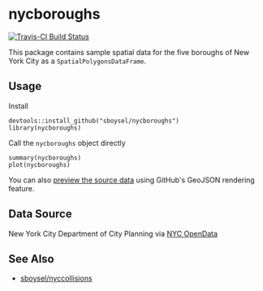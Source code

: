 # nycboroughs

[![Travis-CI Build Status](https://travis-ci.org/sboysel/nycboroughs.svg?branch=master)](https://travis-ci.org/sboysel/nycboroughs)

This package contains sample spatial data for the five boroughs of New York City as a
`SpatialPolygonsDataFrame`.

## Usage
Install
```{r}
devtools::install_github("sboysel/nycboroughs")
library(nycboroughs)
```
Call the `nycboroughs` object directly
```{r}
summary(nycboroughs)
plot(nycboroughs)
```
You can also [preview the source data](https://github.com/sboysel/nycboroughs/blob/master/data-raw/nycboroughs.geojson) using GitHub's GeoJSON rendering feature.

## Data Source
New York City Department of City Planning via [NYC OpenData](https://data.cityofnewyork.us/City-Government/Borough-Boundaries/tqmj-j8zm)

## See Also

* [sboysel/nyccollisions](https://github.com/sboysel/nyccollisions)
